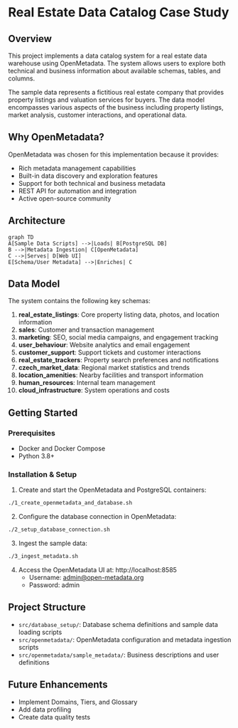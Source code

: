 # Real Estate Data Catalog Case Study

## Overview
This project implements a data catalog system for a real estate data warehouse using OpenMetadata. The system allows users to explore both technical and business information about available schemas, tables, and columns.

The sample data represents a fictitious real estate company that provides property listings and valuation services for buyers. The data model encompasses various aspects of the business including property listings, market analysis, customer interactions, and operational data.

## Why OpenMetadata?
OpenMetadata was chosen for this implementation because it provides:
- Rich metadata management capabilities
- Built-in data discovery and exploration features
- Support for both technical and business metadata
- REST API for automation and integration
- Active open-source community

## Architecture

```mermaid
graph TD
A[Sample Data Scripts] -->|Loads| B[PostgreSQL DB]
B -->|Metadata Ingestion| C[OpenMetadata]
C -->|Serves| D[Web UI]
E[Schema/User Metadata] -->|Enriches| C
```

## Data Model
The system contains the following key schemas:

1. **real_estate_listings**: Core property listing data, photos, and location information
2. **sales**: Customer and transaction management
3. **marketing**: SEO, social media campaigns, and engagement tracking
4. **user_behaviour**: Website analytics and email engagement
5. **customer_support**: Support tickets and customer interactions
6. **real_estate_trackers**: Property search preferences and notifications
7. **czech_market_data**: Regional market statistics and trends
8. **location_amenities**: Nearby facilities and transport information
9. **human_resources**: Internal team management
10. **cloud_infrastructure**: System operations and costs

## Getting Started

### Prerequisites
- Docker and Docker Compose
- Python 3.8+

### Installation & Setup

1. Create and start the OpenMetadata and PostgreSQL containers:

```bash
./1_create_openmetadata_and_database.sh
```

2. Configure the database connection in OpenMetadata:

```bash
./2_setup_database_connection.sh
```

3. Ingest the sample data:

```bash
./3_ingest_metadata.sh
```

4. Access the OpenMetadata UI at: http://localhost:8585
   - Username: admin@open-metadata.org
   - Password: admin

## Project Structure
- `src/database_setup/`: Database schema definitions and sample data loading scripts
- `src/openmetadata/`: OpenMetadata configuration and metadata ingestion scripts
- `src/openmetadata/sample_metadata/`: Business descriptions and user definitions

## Future Enhancements
- Implement Domains, Tiers, and Glossary
- Add data profiling
- Create data quality tests



